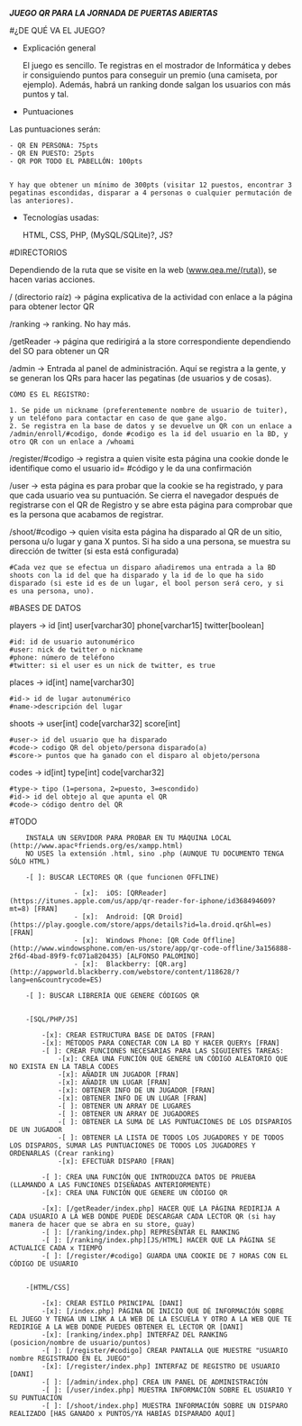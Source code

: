 ***JUEGO QR PARA LA JORNADA DE PUERTAS ABIERTAS***



#¿DE QUÉ VA EL JUEGO?

- Explicación general
			
	El juego es sencillo. Te registras en el mostrador de Informática y debes ir consiguiendo puntos para conseguir un premio (una camiseta, por ejemplo). Además, habrá un ranking donde salgan los usuarios con más puntos y tal.

- Puntuaciones

Las puntuaciones serán: 


	- QR EN PERSONA: 75pts
	- QR EN PUESTO: 25pts
	- QR POR TODO EL PABELLÓN: 100pts


	Y hay que obtener un mínimo de 300pts (visitar 12 puestos, encontrar 3 pegatinas escondidas, disparar a 4 personas o cualquier permutación de las anteriores).

- Tecnologías usadas:

	HTML, CSS, PHP, (MySQL/SQLite)?, JS?


#DIRECTORIOS
	
Dependiendo de la ruta que se visite en la web (www.qea.me/(ruta)), se hacen varias acciones.

/ (directorio raíz) -> página explicativa de la actividad con enlace a la página para obtener lector QR

/ranking -> ranking. No hay más.

/getReader -> página que redirigirá a la store correspondiente dependiendo del SO para obtener un QR

/admin -> Entrada al panel de administración. Aquí se registra a la gente, y se generan los QRs para hacer las pegatinas (de usuarios y de cosas).

	CÓMO ES EL REGISTRO:

	1. Se pide un nickname (preferentemente nombre de usuario de tuiter), y un teléfono para contactar en caso de que gane algo.
	2. Se registra en la base de datos y se devuelve un QR con un enlace a /admin/enroll/#codigo, donde #codigo es la id del usuario en la BD, y otro QR con un enlace a /whoami

/register/#codigo -> registra a quien visite esta página una cookie donde le identifique como el usuario id= #código y le da una confirmación

/user -> esta página es para probar que la cookie se ha registrado, y para que cada usuario vea su puntuación. Se cierra el navegador después de registrarse con el QR de Registro y se abre esta página para comprobar que es la persona que acabamos de registrar.

/shoot/#codigo -> quien visita esta página ha disparado al QR de un sitio, persona u/o lugar y gana X puntos. Si ha sido a una persona, se muestra su dirección de twitter (si esta está configurada)

	#Cada vez que se efectua un disparo añadiremos una entrada a la BD shoots con la id del que ha disparado y la id de lo que ha sido disparado (si este id es de un lugar, el bool person será cero, y si es una persona, uno).

#BASES DE DATOS


players -> id [int] user[varchar30] phone[varchar15] twitter[boolean]

	#id: id de usuario autonumérico 
	#user: nick de twitter o nickname 
	#phone: número de teléfono
	#twitter: si el user es un nick de twitter, es true

places -> id[int] name[varchar30]

	#id-> id de lugar autonumérico 
	#name->descripción del lugar

shoots -> user[int] code[varchar32] score[int]

	#user-> id del usuario que ha disparado
	#code-> codigo QR del objeto/persona disparado(a)
	#score-> puntos que ha ganado con el disparo al objeto/persona

codes -> id[int] type[int] code[varchar32]

	#type-> tipo (1=persona, 2=puesto, 3=escondido)
	#id-> id del obtejo al que apunta el QR
	#code-> código dentro del QR

#TODO
		
		INSTALA UN SERVIDOR PARA PROBAR EN TU MÁQUINA LOCAL (http://www.apacºfriends.org/es/xampp.html)
		NO USES la extensión .html, sino .php (AUNQUE TU DOCUMENTO TENGA SÓLO HTML)

		-[ ]: BUSCAR LECTORES QR (que funcionen OFFLINE)
					
					- [x]:	iOS: [QRReader](https://itunes.apple.com/us/app/qr-reader-for-iphone/id368494609?mt=8) [FRAN]
					- [x]:	Android: [QR Droid](https://play.google.com/store/apps/details?id=la.droid.qr&hl=es) [FRAN]
					- [x]:	Windows Phone: [QR Code Offline](http://www.windowsphone.com/en-us/store/app/qr-code-offline/3a156888-2f6d-4bad-89f9-fc071a820435) [ALFONSO PALOMINO]
					- [x]:  Blackberry: [QR.arg](http://appworld.blackberry.com/webstore/content/118628/?lang=en&countrycode=ES)

		-[ ]: BUSCAR LIBRERÍA QUE GENERE CÓDIGOS QR


		-[SQL/PHP/JS]

			-[x]: CREAR ESTRUCTURA BASE DE DATOS [FRAN]
			-[x]: MÉTODOS PARA CONECTAR CON LA BD Y HACER QUERYs [FRAN]
			-[ ]: CREAR FUNCIONES NECESARIAS PARA LAS SIGUIENTES TAREAS:
				-[x]: CREA UNA FUNCIÓN QUE GENERE UN CÓDIGO ALEATORIO QUE NO EXISTA EN LA TABLA CODES
				-[x]: AÑADIR UN JUGADOR [FRAN]
				-[x]: AÑADIR UN LUGAR [FRAN]
				-[x]: OBTENER INFO DE UN JUGADOR [FRAN]
				-[x]: OBTENER INFO DE UN LUGAR [FRAN]
				-[ ]: OBTENER UN ARRAY DE LUGARES
				-[ ]: OBTENER UN ARRAY DE JUGADORES
				-[ ]: OBTENER LA SUMA DE LAS PUNTUACIONES DE LOS DISPARIOS DE UN JUGADOR
				-[ ]: OBTENER LA LISTA DE TODOS LOS JUGADORES Y DE TODOS LOS DISPAROS, SUMAR LAS PUNTUACIONES DE TODOS LOS JUGADORES Y ORDENARLAS (Crear ranking)
				-[x]: EFECTUAR DISPARO [FRAN]

			-[ ]: CREA UNA FUNCIÓN QUE INTRODUZCA DATOS DE PRUEBA (LLAMANDO A LAS FUNCIONES DISEÑADAS ANTERIORMENTE)
			-[x]: CREA UNA FUNCIÓN QUE GENERE UN CÓDIGO QR

			-[x]: [/getReader/index.php] HACER QUE LA PÁGINA REDIRIJA A CADA USUARIO A LA WEB DONDE PUEDE DESCARGAR CADA LECTOR QR (si hay manera de hacer que se abra en su store, guay)
			-[ ]: [/ranking/index.php] REPRESENTAR EL RANKING
			-[ ]: [/ranking/index.php][JS/HTML] HACER QUE LA PÁGINA SE ACTUALICE CADA x TIEMPO
			-[ ]: [/register/#codigo] GUARDA UNA COOKIE DE 7 HORAS CON EL CÓDIGO DE USUARIO


		-[HTML/CSS]
			
			-[x]: CREAR ESTILO PRINCIPAL [DANI]
			-[x]: [/index.php] PÁGINA DE INICIO QUE DÉ INFORMACIÓN SOBRE EL JUEGO Y TENGA UN LINK A LA WEB DE LA ESCUELA Y OTRO A LA WEB QUE TE REDIRIGE A LA WEB DONDE PUEDES OBTENER EL LECTOR QR [DANI]
			-[x]: [ranking/index.php] INTERFAZ DEL RANKING (posicion/nombre de usuario/puntos)
			-[ ]: [/register/#codigo] CREAR PANTALLA QUE MUESTRE "USUARIO nombre REGISTRADO EN EL JUEGO"
			-[x]: [/register/index.php] INTERFAZ DE REGISTRO DE USUARIO [DANI]
			-[ ]: [/admin/index.php] CREA UN PANEL DE ADMINISTRACIÓN
			-[ ]: [/user/index.php] MUESTRA INFORMACIÓN SOBRE EL USUARIO Y SU PUNTUACIÓN
			-[ ]: [/shoot/index.php] MUESTRA INFORMACIÓN SOBRE UN DISPARO REALIZADO [HAS GANADO x PUNTOS/YA HABÍAS DISPARADO AQUÍ]
